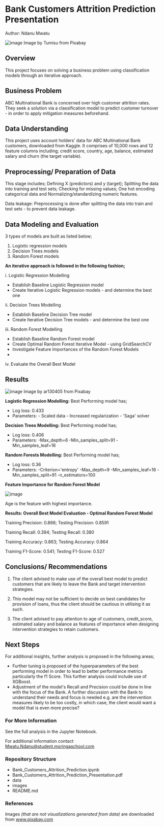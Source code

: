 # Bank Customers Attrition Prediction Presentation
Author: Ndanu Mwatu

![image](https://github.com/NdanuM/Project_Phase_3_Oct_2023/assets/133153210/f98fd4cf-dce0-460a-acd9-a0f7cacf9e4f)
Image by Tumisu from Pixabay


## Overview
This project focuses on solving a business problem using classification models through  an iterative approach. 

## Business  Problem
ABC Multinational Bank is concerned over high customer attrition rates. They seek a solution via a classification model to predict customer turnover - in order to apply mitigation measures beforehand.

## Data Understanding
This project uses account holders’ data for  ABC Multinational Bank customers, downloaded from Kaggle.
It comprises of 10,000 rows and 12 feature columns including; credit score, country, age, balance, estimated salary and churn (the target variable).

## Preprocessing/ Preparation of Data
This stage includes;
Defining X (predictors) and y (target); Splitting the data into training and test sets; Checking for missing values; One hot encoding categorical data  and Normalizing/standardizing numeric features.

Data leakage: Preprocessing is done after splitting the data into train and test sets -  to prevent data leakage.

## Data Modeling and Evaluation
3 types of models are built as listed below;

1. Logistic regression models
2. Decision Trees models
3. Random Forest models

**An iterative approach is followed in the following fashion;**

i. Logistic Regression Modelling
* Establish Baseline Logistic Regression model
* Create Iterative Logistic Regression models - and determine the best one 

ii. Decision Trees Modelling
* Establish Baseline Decision Tree model
* Create Iterative Decision Tree models - and determine the best one
  
iii. Random Forest Modelling
* Establish Baseline Random Forest model
* Create Optimal Random Forest Iterative Model - using GridSearchCV
* Investigate Feature Importances of the Random Forest Models
* 
iv. Evaluate the Overall Best Model

## Results
![image](https://github.com/NdanuM/Project_Phase_3_Oct_2023/assets/133153210/74e8678c-e29c-4e03-b9b3-88822a01c605)
Image by ar130405 from Pixabay

**Logistic Regression Modelling:** 
Best Performing model has;
* Log loss: 0.433
* Parameters: 
       - Scaled data
       - Increased regularization 
       - 'Saga' solver
  
**Decision Trees Modelling:**
Best Performing model has;
* Log loss: 0.406
* Parameters: 
        -Max_depth=6
        -Min_samples_split=91 
        -Min_samples_leaf=16

**Random Forests Modelling:**
Best Performing model has;
* Log loss: 0.36
* Parameters: 
        -Criterion='entropy'
        -Max_depth=9
        -Min_samples_leaf=16
        -Min_samples_split=91
        -n_estimators=100

**Feature Importance for Random Forest Model**

![image](https://github.com/NdanuM/Project_Phase_3_Oct_2023/assets/133153210/42bec559-78a3-4625-94be-1907038920ad)

Age is the feature with highest importance.

**Results: Overall Best Model Evaluation - Optimal Random Forest Model**

Training Precision:  0.866; 
Testing Precision:  0.8591

Training Recall:  0.394; 
Testing Recall:  0.380

Training Accuracy:  0.863; 
Testing Accuracy:  0.864

Training F1-Score:  0.541; 
Testing F1-Score:  0.527

## Conclusions/ Recommendations
1. The client  advised to make use of the overall best model to predict customers that are likely to leave the Bank and target intervention strategies. 

2. This model may not be sufficient to decide on best candidates for provision of loans, thus the client should be cautious in utilising it as such.

3. The client advised to pay attention to age of customers, credit_score, estimated salary and balance as features of importance when designing intervention strategies to retain customers.

## Next Steps
For additional insights, further analysis is proposed in the following areas;
* Further tuning is proposed of the hyperparameters of the best performing model in order to lead to better performance metrics particularly the f1 Score. This further analysis could include use of XGBoost.
* Adjustment of the model's Recall and Precision could be done in line with the focus of the Bank. A further discussion with the Bank to understand their needs and focus is needed e.g. are the intervention measures likely to be too costly, in which case, the client would want a model that is even more precise?




### For More Information
See the full analysis in the Jupyter Notebook.

For additional information contact Mwatu.Ndanu@student.moringaschool.com

### Repository Structure
* Bank_Customers_Attrition_Prediction.ipynb
* Bank_Customers_Attrition_Prediction_Presentation.pdf
* data
* images
* README.md




### References
Images *(that are not visualizations generated from data)* are downloaded from www.pixabay.com
